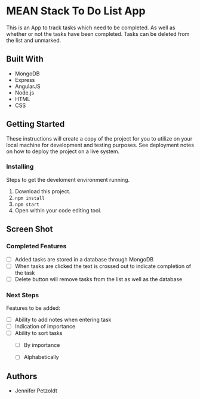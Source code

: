 # MEAN Stack To Do List App
This is an App to track tasks which need to be completed. As well as whether or not the tasks have been completed. Tasks can be deleted from the list and unmarked.

## Built With
* MongoDB
* Express
* AngularJS
* Node.js
* HTML
* CSS

## Getting Started
These instructions will create a copy of the project for you to utilize on your local machine for development and testing purposes. See deployment notes on how to deploy the project on a live system.

### Installing
Steps to get the develoment environment running.

1. Download this project.
2. ```npm install```
3. ```npm start```
4. Open within your code editing tool.

## Screen Shot

### Completed Features
- [ ] Added tasks are stored in a database through MongoDB 
- [ ] When tasks are clicked the text is crossed out to indicate completion of the task
- [ ] Delete button will remove tasks from the list as well as the database

### Next Steps
Features to be added:
- [ ] Ability to add notes when entering task
- [ ] Indication of importance
- [ ] Ability to sort tasks
    - [ ] By importance
    - [ ] Alphabetically


## Authors
* Jennifer Petzoldt
